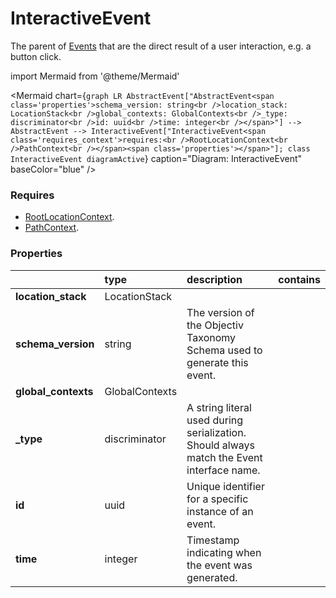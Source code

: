 # InteractiveEvent

The parent of [Events](/taxonomy/events) that are the direct result of a user interaction, e.g. a button click.

import Mermaid from '@theme/Mermaid'

<Mermaid chart={`
    graph LR
      AbstractEvent["AbstractEvent<span class='properties'>schema_version: string<br />location_stack: LocationStack<br />global_contexts: GlobalContexts<br />_type: discriminator<br />id: uuid<br />time: integer<br /></span>"] -->       AbstractEvent --> InteractiveEvent["InteractiveEvent<span class='requires_context'>requires:<br />RootLocationContext<br />PathContext<br /></span><span class='properties'></span>"];
    class InteractiveEvent diagramActive
  `}
  caption="Diagram: InteractiveEvent"
  baseColor="blue"
/>

### Requires

* [RootLocationContext](../location-contexts/RootLocationContext.md).
* [PathContext](../global-contexts/PathContext.md).

### Properties

|                     | type           | description                                                                               | contains |
|:--------------------|:---------------|:------------------------------------------------------------------------------------------|:---------|
| **location_stack**  | LocationStack  |                                                                                           |          |
| **schema_version**  | string         | The version of the Objectiv Taxonomy Schema used to generate this event.                  |          |
| **global_contexts** | GlobalContexts |                                                                                           |          |
| **_type**           | discriminator  | A string literal used during serialization. Should always match the Event interface name. |          |
| **id**              | uuid           | Unique identifier for a specific instance of an event.                                    |          |
| **time**            | integer        | Timestamp indicating when the event was generated.                                        |          |


